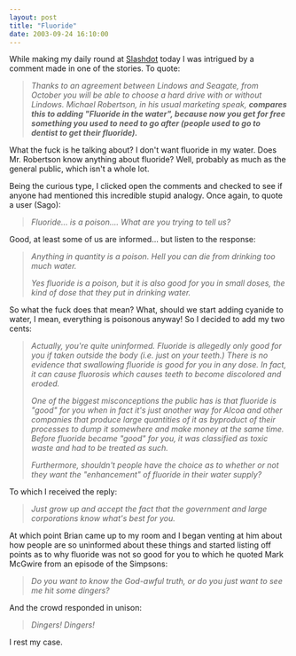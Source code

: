 ```yaml
---
layout: post
title: "Fluoride"
date: 2003-09-24 16:10:00
---
```

While making my daily round at <a href="http://www.slashdot.org">Slashdot</a> today I was intrigued by a comment made in one of the stories.  To quote:
<blockquote><i>Thanks to an agreement between Lindows and Seagate, from October you will be able to choose a hard drive with or without Lindows. Michael Robertson, in his usual marketing speak, <b>compares this to adding "Fluoride in the water", because now you get for free something you used to need to go after (people used to go to dentist to get their fluoride).</b></i></blockquote>What the fuck is he talking about?  I don't want fluoride in my water.  Does Mr. Robertson know anything about fluoride?  Well, probably as much as the general public, which isn't a whole lot.

<!--more-->

Being the curious type, I clicked open the comments and checked to see if anyone had mentioned this incredible stupid analogy.  Once again, to quote a user (Sago):
<blockquote><i>Fluoride...  is a poison.... What are you trying to tell us?</i></blockquote>Good, at least some of us are informed... but listen to the response:
<blockquote><i> Anything in quantity is a poison. Hell you can die from drinking too much water.

Yes fluoride is a poison, but it is also good for you in small doses, the kind of dose that they put in drinking water.</i></blockquote>So what the fuck does that mean?  What, should we start adding cyanide to water, I mean, everything is poisonous anyway!  So I decided to add my two cents:
<blockquote><i> Actually, you're quite uninformed. Fluoride is allegedly only good for you if taken outside the body (i.e. just on your teeth.) There is no evidence that swallowing fluoride is good for you in any dose. In fact, it can cause fluorosis which causes teeth to become discolored and eroded.

One of the biggest misconceptions the public has is that fluoride is "good" for you when in fact it's just another way for Alcoa and other companies that produce large quantities of it as byproduct of their processes to dump it somewhere and make money at the same time. Before fluoride became "good" for you, it was classified as toxic waste and had to be treated as such.

Furthermore, shouldn't people have the choice as to whether or not they want the "enhancement" of fluoride in their water supply?</i></blockquote>To which I received the reply:
<blockquote><i> Just grow up and accept the fact that the government and large corporations know what's best for you.</i></blockquote>At which point Brian came up to my room and I began venting at him about how people are so uninformed about these things and started listing off points as to why fluoride was not so good for you to which he quoted Mark McGwire from an episode of the Simpsons:
<blockquote><i>Do you want to know the God-awful truth, or do you just want to see me hit some dingers?</i></blockquote>And the crowd responded in unison:
<blockquote><i>Dingers!  Dingers!</i></blockquote>I rest my case.